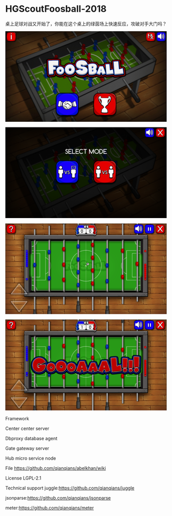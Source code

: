 # HGScoutFoosball-2018

桌上足球对战又开始了，你能在这个桌上的绿茵场上快速反应，攻破对手大门吗？

![Alt text](https://github.com/appdev-supports/HGScoutFoosball-2018/blob/master/1.png)

![Alt text](https://github.com/appdev-supports/HGScoutFoosball-2018/blob/master/2.png)

![Alt text](https://github.com/appdev-supports/HGScoutFoosball-2018/blob/master/3.png)

![Alt text](https://github.com/appdev-supports/HGScoutFoosball-2018/blob/master/4.png)




Framework

Center center server

Dbproxy database agent

Gate gateway server

Hub micro service node

File
https://github.com/qianqians/abelkhan/wiki

License
LGPL-2.1

Technical support
juggle:https://github.com/qianqians/juggle

jsonparse:https://github.com/qianqians/jsonparse

meter:https://github.com/qianqians/meter
